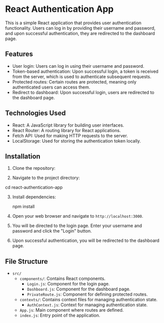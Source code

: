 # React Authentication App

This is a simple React application that provides user authentication functionality. Users can log in by providing their username and password, and upon successful authentication, they are redirected to the dashboard page.

## Features

- User login: Users can log in using their username and password.
- Token-based authentication: Upon successful login, a token is received from the server, which is used to authenticate subsequent requests.
- Protected routes: Certain routes are protected, meaning only authenticated users can access them.
- Redirect to dashboard: Upon successful login, users are redirected to the dashboard page.

## Technologies Used

- React: A JavaScript library for building user interfaces.
- React Router: A routing library for React applications.
- Fetch API: Used for making HTTP requests to the server.
- LocalStorage: Used for storing the authentication token locally.

## Installation

1. Clone the repository:

2. Navigate to the project directory:

cd react-authentication-app

3. Install dependencies:

   npm install

4. Open your web browser and navigate to `http://localhost:3000`.

5. You will be directed to the login page. Enter your username and password and click the "Login" button.

6. Upon successful authentication, you will be redirected to the dashboard page.

## File Structure

- `src/`
  - `components/`: Contains React components.
    - `Login.js`: Component for the login page.
    - `Dashboard.js`: Component for the dashboard page.
    - `PrivateRoute.js`: Component for defining protected routes.
  - `contexts/`: Contains context files for managing authentication state.
    - `AuthContext.js`: Context for managing authentication state.
  - `App.js`: Main component where routes are defined.
  - `index.js`: Entry point of the application.

   

